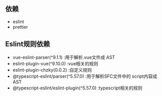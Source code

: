 ## 依赖
* eslint 
* prettier
## Eslint规则依赖
* vue-eslint-parser(^9.1.1) :用于解析.vue文件成 AST
* eslint-plugin-vue(^9.10.0) :vue相关的规则
* eslint-plugin-chzky(0.0.2) :自定义规则
* @typescript-eslint/parser(^5.57.0) :用于解析SFC文件中的 script内容成 AST
* @typescript-eslint/eslint-plugin(^5.57.0) :typescript相关的规则  

